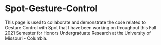 # Spot-Gesture-Control
This page is used to collaborate and demonstrate the code related to Gesture Control with Spot that I have been working on throughout this Fall 2021 Semester for Honors Undergraduate Research at the University of Missouri - Columbia.

